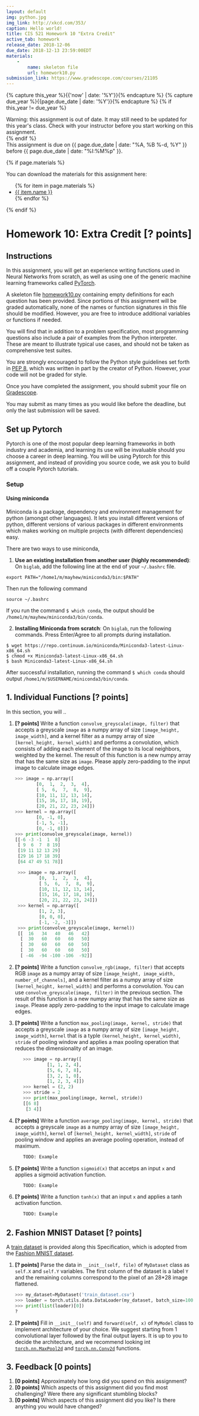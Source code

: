 ```yaml
---
layout: default
img: python.jpg
img_link: http://xkcd.com/353/
caption: Hello world!
title: CIS 521 Homework 10 "Extra Credit"
active_tab: homework
release_date: 2018-12-06
due_date: 2018-12-13 23:59:00EDT
materials:
    - 
        name: skeleton file
        url: homework10.py 
submission_link: https://www.gradescope.com/courses/21105
---
```


<!-- Check whether the assignment is up to date -->
{% capture this_year %}{{'now' | date: '%Y'}}{% endcapture %}
{% capture due_year %}{{page.due_date | date: '%Y'}}{% endcapture %}
{% if this_year != due_year %} 
<div class="alert alert-danger">
Warning: this assignment is out of date.  It may still need to be updated for this year's class.  Check with your instructor before you start working on this assignment.
</div>
{% endif %}
<!-- End of check whether the assignment is up to date -->


<div class="alert alert-info">
This assignment is due on {{ page.due_date | date: "%A, %B %-d, %Y" }} before {{ page.due_date | date: "%I:%M%p" }}. 
</div>

{% if page.materials %}
<div class="alert alert-info">
You can download the materials for this assignment here:
<ul>
{% for item in page.materials %}
<li><a href="{{item.url}}">{{ item.name }}</a></li>
{% endfor %}
</ul>
</div>
{% endif %}



Homework 10: Extra Credit [? points]
=============================================================

## Instructions

In this assignment, you will get an experience writing functions used in Neural Networks from scratch, as well as using one of the generic machine learning frameworks called [PyTorch](https://pytorch.org). 

A skeleton file [homework10.py](homework10.py) containing empty definitions for each question has been provided. Since portions of this assignment will be graded automatically, none of the names or function signatures in this file should be modified. However, you are free to introduce additional variables or functions if needed.

You will find that in addition to a problem specification, most programming questions also include a pair of examples from the Python interpreter. These are meant to illustrate typical use cases, and should not be taken as comprehensive test suites.

You are strongly encouraged to follow the Python style guidelines set forth in [PEP 8](http://www.python.org/dev/peps/pep-0008/), which was written in part by the creator of Python. However, your code will not be graded for style.

Once you have completed the assignment, you should submit your file on [Gradescope]({{page.submission_link}}).

You may submit as many times as you would like before the deadline, but only the last submission will be saved. 


## Set up Pytorch 

Pytorch is one of the most popular deep learning frameworks in both industry and academia, and learning its use will be invaluable should you choose a career in deep learning. 
You will be using Pytorch for this assignment, and instead of providing you source code, we ask you to build off a couple Pytorch tutorials. 

### Setup

#### Using miniconda
Miniconda is a package, dependency and environment management for python (amongst other languages). It lets you install different versions of python, different versions of various packages in different environments which makes working on multiple projects (with different dependencies) easy.

There are two ways to use miniconda,

1. **Use an existing installation from another user (highly recommended)**: On ```biglab```, add the following line at the end of your ```~/.bashrc``` file.
```
export PATH="/home1/m/mayhew/miniconda3/bin:$PATH"
```
Then run the following command
```
source ~/.bashrc
```
If you run the command ```$ which conda```, the output should be ```/home1/m/mayhew/miniconda3/bin/conda```.

2. **Installing Miniconda from scratch**: On ```biglab```, run the following commands. Press Enter/Agree to all prompts during installation.
```
$ wget https://repo.continuum.io/miniconda/Miniconda3-latest-Linux-x86_64.sh
$ chmod +x Miniconda3-latest-Linux-x86_64.sh
$ bash Miniconda3-latest-Linux-x86_64.sh
```
After successful installation, running the command ```$ which conda``` should output ```/home1/m/$USERNAME/miniconda3/bin/conda```.

## 1. Individual Functions [? points]

In this section, you will ..

1. **[? points]** Write a function `convolve_greyscale(image, filter)` that accepts a greyscale `image` as a numpy array of size `[image_height, image_width]`, and a kernel filter as a numpy array of size `[kernel_height, kernel_width]` and performs a convolution, which consists of adding each element of the image to its local neighbors, weighted by the kernel. The result of this function is a new numpy array that has the same size as `image`. Please apply zero-padding to the input image to calculate image edges. 
        
    ```python
    >>> image = np.array([
            [0,  1,  2,  3,  4],
            [ 5,  6,  7,  8,  9], 
            [10, 11, 12, 13, 14], 
            [15, 16, 17, 18, 19], 
            [20, 21, 22, 23, 24]])
    >>> kernel = np.array([
            [0, -1, 0],
            [-1, 5, -1],
            [0, -1, 0]])
    >>> print(convolve_greyscale(image, kernel))
    [[-6 -3 -1  1  8]
     [ 9  6  7  8 19]
     [19 11 12 13 29]
     [29 16 17 18 39]
     [64 47 49 51 78]]
    ```

   ```python
    >>> image = np.array([
            [0,  1,  2,  3,  4],
            [ 5,  6,  7,  8,  9], 
            [10, 11, 12, 13, 14], 
            [15, 16, 17, 18, 19], 
            [20, 21, 22, 23, 24]])
    >>> kernel = np.array([
            [1, 2, 3],
            [0, 0, 0],
            [-1, -2, -3]])
    >>> print(convolve_greyscale(image, kernel))
    [[  16   34   40   46   42]
     [  30   60   60   60   50]
     [  30   60   60   60   50]
     [  30   60   60   60   50]
     [ -46  -94 -100 -106  -92]]
    ```

3. **[? points]** Write a function `convolve_rgb(image, filter)` that accepts RGB `image` as a numpy array of size `[image_height, image_width, number_of_channels]`, and a kernel filter as a numpy array of size `[kernel_height, kernel_width]` and performs a convolution. You can use `convolve_greyscale(image, filter)` in the previous section. The result of this function is a new numpy array that has the same size as `image`. Please apply zero-padding to the input image to calculate image edges. 

4. **[? points]** Write a function `max_pooling(image, kernel, stride)` that accepts a greyscale `image` as a numpy array of size `[image_height, image_width]`, `kernel` that is a typle `(kernel_height, kernel_width)`, `stride` of pooling window and applies a max pooling operation that reduces the dimensionality of an image. 

    ```python
       >>> image = np.array([
                [1, 1, 2, 4],
                [5, 6, 7, 8],
                [3, 2, 1, 0],
                [1, 2, 3, 4]])
       >>> kernel = (2, 2)
       >>> stride = 2
       >>> print(max_pooling(image, kernel, stride))
       [[6 8]
        [3 4]]
    ```

4. **[? points]** Write a function `average_pooling(image, kernel, stride)` that accepts a greyscale `image` as a numpy array of size `[image_height, image_width]`, `kernel` of `[kernel_height, kernel_width]`, `stride` of pooling window and applies an average pooling operation, instead of maximum.

    ```python
       TODO: Example
    ```

5.  **[? points]** Write a function `sigmoid(x)` that accetps an input `x` and applies a sigmoid activation function. 
  
    ```python
       TODO: Example
    ```

6. **[? points]** Write a function `tanh(x)` that an input `x` and applies a tanh activation function. 

    ```python
       TODO: Example
    ```

## 2. Fashion MNIST Dataset [? points]

A [train dataset](train_dataset.csv) is provided along this Specification, which is adopted from the [Fashion MNIST dataset](https://github.com/zalandoresearch/fashion-mnist). 

1.  **[? points]** Parse the data in `__init__(self, file)` of `MyDataset` class as `self.X` and `self.Y` variables. The first column of the dataset is a label `Y` and the remaining columns correspond to the pixel of an 28*28 image flattened.

    ```python
    >>> my_dataset=MyDataset('train_dataset.csv')
    >>> loader = torch.utils.data.DataLoader(my_dataset, batch_size=100, shuffle=False)
    >>> print(list(loader)[0])
    ?
    ```
2.  **[? points]** Fill in  `__init__(self)` and  `forward(self, x)` of `MyModel` class to implement architecture of your choice. We suggest starting from 1 convolutional layer followed by the final output layers. It is up to you to decide the architecture, and we recommend looking int [`torch.nn.MaxPool2d`](https://pytorch.org/docs/stable/nn.html) and [`torch.nn.Conv2d`](https://pytorch.org/docs/stable/nn.html) functions. 


## 3. Feedback [0 points]

1. **[0 points]** Approximately how long did you spend on this assignment?
2. **[0 points]** Which aspects of this assignment did you find most challenging? Were there any significant stumbling blocks?
3. **[0 points]**  Which aspects of this assignment did you like? Is there anything you would have changed?